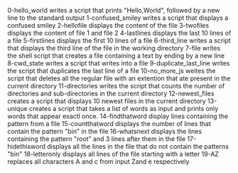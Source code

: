 0-hello_world
writes a script that prints "Hello,World", followed by a new line to the standard output
1-confused_smiley
writes a script that displays a confused smiley
2-hellofile
displays the content of the file
3-twofiles
displays the content of file 1 and file 2 
4-lastlines
displays the last 10 lines of a file
5-firstlines
displays the first 10 lines of a file
6-third_line
writes a script that displays the third line of the file in the working directory
7-file
writes the shell script that creates a file containing a text by ending by a new line
8-cwd_state
writes a script that writes into a file 
9-duplicate_last_line
writes the script that duplicates the last line of a file
10-no_more_js
weites the script that deletes all the regular file with an extention that ate present in the current directory
11-directories
writes the script that counts the number of directories and sub-directories in the current directory 
12-newest_files
creates a script that displays 10 newest files in the current directory
13-unique
creates a script that takes a list of words as input and prints only words that appear exactl once. 
14-findthatword
display lines containing the pattern from a file
15-countthatword
displays the number of lines that contain the pattern "bin" in the file
16-whatsnext
displays the lines containing the pattern "root" and 3 lines after them in the file
17-hidethisword
displays all the lines in the file that do not contain the patterns "bin"
18-letteronly
displays all lines of the file starting with a letter
19-AZ
replaces all characters A and c from input Zand e respectively
